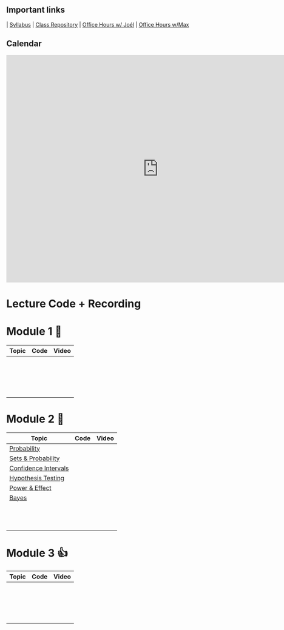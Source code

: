 ## Important links 


| [Syllabus](https://hi.flatironschool.com/rs/072-UWY-209/images/FIS_DS_OnCampus_Syllabus_6_5_2019.pdf) | [Class Repository](https://github.com/learn-co-students/chicago-ds-012720) | [Office Hours w/ Joél](https://calendar.google.com/calendar/selfsched?sstoken=UURQdmFqYWE4TnNLfGRlZmF1bHR8MmU1ODhhMzgzNmJiMDYxNDBmNmE1MGFiZjU2M2RhODc) | [Office Hours w/Max](https://calendar.google.com/calendar/selfsched?sstoken=UUJ5QlpPUmxITUI0fGRlZmF1bHR8MGIxMjJkYzc5OWE2NWM2YTdkNTI1ZTZkNWQ2ZjkzMWE)
## Calendar
<iframe src="https://calendar.google.com/calendar/embed?src=flatironschool.com_720676m957trg3p1mj18rid38c%40group.calendar.google.com&ctz=America%2FChicago" style="border: 0" width="800" height="600" frameborder="0" scrolling="no"></iframe>

# Lecture Code + Recording
# Module 1 :school_satchel:

| Topic       | Code        |Video    |
| ----------- | ----------- |---------|
|             |             |         |
|             |             |         | 
|             |             |         |
|             |             |         | 
|             |             |         |
|             |             |         | 
|             |             |         |
|             |             |         | 
|             |             |         |
|             |             |         | 
|             |             |         |
|             |             |         | 
|             |             |         |
|             |             |         | 
|             |             |         |
|             |             |         | 
|             |             |         |
|             |             |         | 

# Module 2 :book:

| Topic                                                                                                                                  | Code        | Video     |
| -----------                                                                                                                            | ----------- | --------- |
| [Probability](https://github.com/learn-co-students/Chicago-ds-012720/tree/master/module_2/week_1/sets_and_prob)                        |             |           |
| [Sets & Probability](https://github.com/learn-co-students/Chicago-ds-012720/tree/master/module_2/week_1/distributions)                 |             |           |
| [Confidence Intervals](https://github.com/learn-co-students/Chicago-ds-012720/tree/master/module_2/week_1/confidence_intervals%20copy) |             |           |
| [Hypothesis Testing](https://github.com/learn-co-students/Chicago-ds-012720/tree/master/module_2/week_1/hypothesis_testing)            |             |           |
| [Power & Effect](https://github.com/learn-co-students/Chicago-ds-012720/tree/master/module_2/week_1/power_and_effect)                  |             |           |
| [Bayes](https://github.com/learn-co-students/Chicago-ds-012720/tree/master/module_2/week_1/bayes)                                      |             |           |
|                                                                                                                                        |             |           |
|                                                                                                                                        |             |           |
|                                                                                                                                        |             |           |
|                                                                                                                                        |             |           |
|                                                                                                                                        |             |           |
|                                                                                                                                        |             |           |
|                                                                                                                                        |             |           |
|                                                                                                                                        |             |           |
|                                                                                                                                        |             |           |
|                                                                                                                                        |             |           |
|                                                                                                                                        |             |           |
|                                                                                                                                        |             |           |

# Module 3 :thumbsup:

| Topic       | Code        |Video    |
| ----------- | ----------- |---------|
|             |             |         |
|             |             |         | 
|             |             |         |
|             |             |         | 
|             |             |         |
|             |             |         | 
|             |             |         |
|             |             |         | 
|             |             |         |
|             |             |         | 
|             |             |         |
|             |             |         | 
|             |             |         |
|             |             |         | 
|             |             |         |
|             |             |         | 
|             |             |         |
|             |             |         | 
